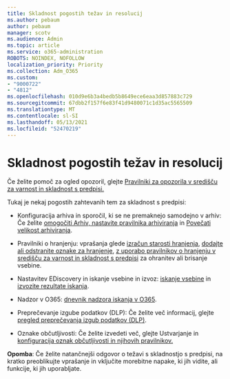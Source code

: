 ```yaml
---
title: Skladnost pogostih težav in resolucij
ms.author: pebaum
author: pebaum
manager: scotv
ms.audience: Admin
ms.topic: article
ms.service: o365-administration
ROBOTS: NOINDEX, NOFOLLOW
localization_priority: Priority
ms.collection: Adm_O365
ms.custom:
- "9000722"
- "4812"
ms.openlocfilehash: 010d9e6b3a4bedb5b8649ece6eaa3d857883c729
ms.sourcegitcommit: 67dbb2f157f6e83f41d9480071c1d35ac5565509
ms.translationtype: MT
ms.contentlocale: sl-SI
ms.lasthandoff: 05/13/2021
ms.locfileid: "52470219"
---
```

# <a name="compliance-common-issues-and-resolutions"></a>Skladnost pogostih težav in resolucij

Če želite pomoč za ogled opozoril, glejte [Pravilniki za opozorila v središču za varnost in skladnost s predpisi.](/microsoft-365/compliance/alert-policies.md)

Tukaj je nekaj pogostih zahtevanih tem za skladnost s predpisi:

- Konfiguracija arhiva in sporočil, ki se ne premaknejo samodejno v arhiv: Če želite [omogočiti Arhiv, nastavite pravilnika arhiviranja](/microsoft-365/compliance/enable-archive-mailboxes.md) in [Povečati velikost arhiviranja](/microsoft-365/compliance/enable-unlimited-archiving.md).

- Pravilniki o hranjenju: vprašanja glede [izračun starosti hranjenja](/exchange/security-and-compliance/messaging-records-management/retention-age.md), [dodajte ali odstranite oznake za hranjenje](/exchange/security-and-compliance/messaging-records-management/add-or-remove-retention-tags.md), [z uporabo pravilnikov o hranjenju v središču za varnost in skladnost s predpisi](/microsoft-365/compliance/retention-policies.md) za ohranitev ali brisanje vsebine.

- Nastavitev EDiscovery in iskanje vsebine in izvoz: [iskanje vsebine](/microsoft-365/compliance/search-for-content.md) in [izvozite rezultate iskanja](/microsoft-365/compliance/export-search-results.md).

- Nadzor v O365: [dnevnik nadzora iskanja v O365](/microsoft-365/compliance/search-the-audit-log-in-security-and-compliance.md).

- Preprečevanje izgube podatkov (DLP): Če želite več informacij, glejte [pregled preprečevanja izgub podatkov (DLP)](/microsoft-365/compliance/data-loss-prevention-policies.md).
 
- Oznake občutljivosti: Če želite izvedeti več, glejte Ustvarjanje in [konfiguracija oznak občutljivosti in njihovih pravilnikov.](/microsoft-365/compliance/create-sensitivity-labels.md)

**Opomba**: Če želite natančnejši odgovor o težavi s skladnostjo s predpisi, na kratko preoblikujte vprašanje in vključite morebitne napake, ki jih vidite, ali funkcije, ki jih uporabljate.
